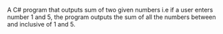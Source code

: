 A C# program that outputs sum of two given numbers i.e if a user enters number 1 and 5, the program outputs the sum of all the numbers between and inclusive of 1 and 5.

